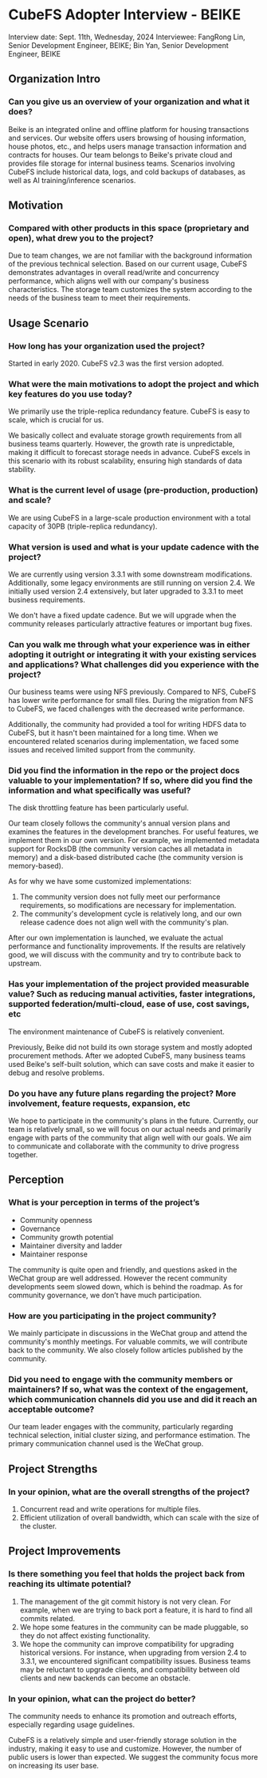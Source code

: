 # CubeFS Adopter Interview - BEIKE

Interview date: Sept. 11th, Wednesday, 2024
Interviewee: FangRong Lin, Senior Development Engineer, BEIKE; Bin Yan, Senior Development Engineer, BEIKE

## Organization Intro

### Can you give us an overview of your organization and what it does?

Beike is an integrated online and offline platform for housing transactions and services. 
Our website offers users browsing of housing information, house photos, etc., and helps users manage transaction information and contracts for houses.
Our team belongs to Beike's private cloud and provides file storage for internal business teams.
Scenarios involving CubeFS include historical data, logs, and cold backups of databases, as well as AI training/inference scenarios.

## Motivation

### Compared with other products in this space (proprietary and open), what drew you to the project?

Due to team changes, we are not familiar with the background information of the previous technical selection.
Based on our current usage, CubeFS demonstrates advantages in overall read/write and concurrency performance, which aligns well with our company's business characteristics. The storage team customizes the system according to the needs of the business team to meet their requirements.

## Usage Scenario

### How long has your organization used the project?

Started in early 2020. CubeFS v2.3 was the first version adopted.

### What were the main motivations to adopt the project and which key features do you use today?

We primarily use the triple-replica redundancy feature. CubeFS is easy to scale, which is crucial for us.

We basically collect and evaluate storage growth requirements from all business teams quarterly. However, the growth rate is unpredictable, making it difficult to forecast storage needs in advance. CubeFS excels in this scenario with its robust scalability, ensuring high standards of data stability.

### What is the current level of usage (pre-production, production) and scale?

We are using CubeFS in a large-scale production environment with a total capacity of 30PB (triple-replica redundancy).

### What version is used and what is your update cadence with the project?

We are currently using version 3.3.1 with some downstream modifications. Additionally, some legacy environments are still running on version 2.4. We initially used version 2.4 extensively, but later upgraded to 3.3.1 to meet business requirements.

We don't have a fixed update cadence. But we will upgrade when the community releases particularly attractive features or important bug fixes.

### Can you walk me through what your experience was in either adopting it outright or integrating it with your existing services and applications? What challenges did you experience with the project?

Our business teams were using NFS previously. Compared to NFS, CubeFS has lower write performance for small files. During the migration from NFS to CubeFS, we faced challenges with the decreased write performance.

Additionally, the community had provided a tool for writing HDFS data to CubeFS, but it hasn't been maintained for a long time. When we encountered related scenarios during implementation, we faced some issues and received limited support from the community.

### Did you find the information in the repo or the project docs valuable to your implementation? If so, where did you find the information and what specifically was useful?

The disk throttling feature has been particularly useful.

Our team closely follows the community's annual version plans and examines the features in the development branches. For useful features, we implement them in our own version. For example, we implemented metadata support for RocksDB (the community version caches all metadata in memory) and a disk-based distributed cache (the community version is memory-based).

As for why we have some customized implementations:

1. The community version does not fully meet our performance requirements, so modifications are necessary for implementation.
2. The community's development cycle is relatively long, and our own release cadence does not align well with the community's plan.

After our own implementation is launched, we evaluate the actual performance and functionality improvements. If the results are relatively good, we will discuss with the community and try to contribute back to upstream.

### Has your implementation of the project provided measurable value? Such as reducing manual activities, faster integrations, supported federation/multi-cloud, ease of use, cost savings, etc

The environment maintenance of CubeFS is relatively convenient.

Previously, Beike did not build its own storage system and mostly adopted procurement methods. After we adopted CubeFS, many business teams used Beike's self-built solution, which can save costs and make it easier to debug and resolve problems.

### Do you have any future plans regarding the project? More involvement, feature requests, expansion, etc

We hope to participate in the community's plans in the future. Currently, our team is relatively small, so we will focus on our actual needs and primarily engage with parts of the community that align well with our goals. We aim to communicate and collaborate with the community to drive progress together.

## Perception

### What is your perception in terms of the project’s

- Community openness
- Governance
- Community growth potential
- Maintainer diversity and ladder
- Maintainer response

The community is quite open and friendly, and questions asked in the WeChat group are well addressed.
However the recent community developments seem slowed down, which is behind the roadmap.
As for community governance, we don’t have much participation.

### How are you participating in the project community?

We mainly participate in discussions in the WeChat group and attend the community's monthly meetings.
For valuable commits, we will contribute back to the community.
We also closely follow articles published by the community.

### Did you need to engage with the community members or maintainers? If so, what was the context of the engagement, which communication channels did you use and did it reach an acceptable outcome?

Our team leader engages with the community, particularly regarding technical selection, initial cluster sizing, and performance estimation. The primary communication channel used is the WeChat group.

## Project Strengths

### In your opinion, what are the overall strengths of the project?

1. Concurrent read and write operations for multiple files.
2. Efficient utilization of overall bandwidth, which can scale with the size of the cluster.

## Project Improvements

### Is there something you feel that holds the project back from reaching its ultimate potential?

1. The management of the git commit history is not very clean. For example, when we are trying to back port a feature, it is hard to find all commits related.
2. We hope some features in the community can be made pluggable, so they do not affect existing functionality.
3. We hope the community can improve compatibility for upgrading historical versions. For instance, when upgrading from version 2.4 to 3.3.1, we encountered significant compatibility issues. Business teams may be reluctant to upgrade clients, and compatibility between old clients and new backends can become an obstacle.

### In your opinion, what can the project do better?

The community needs to enhance its promotion and outreach efforts, especially regarding usage guidelines.

CubeFS is a relatively simple and user-friendly storage solution in the industry, making it easy to use and customize. However, the number of public users is lower than expected. We suggest the community focus more on increasing its user base.
